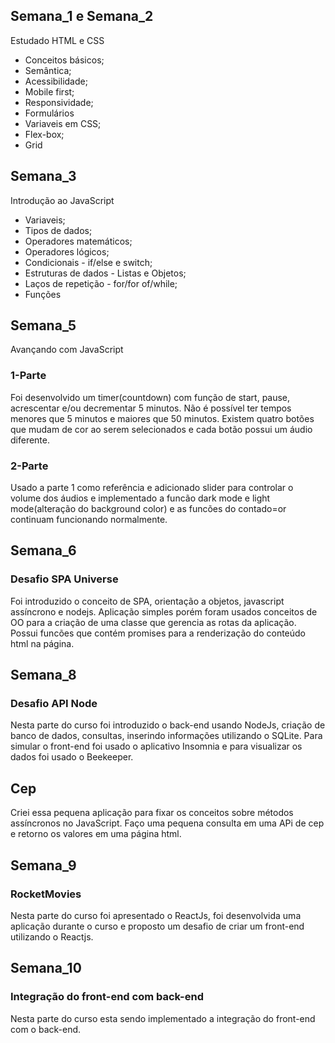 ## Semana_1 e Semana_2

Estudado HTML e CSS

- Conceitos básicos;
- Semântica;
- Acessibilidade;
- Mobile first;
- Responsividade;
- Formulários
- Variaveis em CSS;
- Flex-box;
- Grid

## Semana_3

Introdução ao JavaScript

- Variaveis;
- Tipos de dados;
- Operadores matemáticos;
- Operadores lógicos;
- Condicionais - if/else e switch;
- Estruturas de dados - Listas e Objetos;
- Laços de repetição - for/for of/while;
- Funções

## Semana_5

Avançando com JavaScript

### 1-Parte
Foi desenvolvido um timer(countdown) com função de start, pause, acrescentar e/ou decrementar 5 minutos. Não é possível ter tempos menores que 5 minutos e maiores que 50 minutos. Existem quatro botões que mudam de cor ao serem selecionados e cada botão possui um áudio diferente.

### 2-Parte
Usado a parte 1 como referência e adicionado slider para controlar o volume dos áudios e implementado a funcão dark mode e light mode(alteração do background color) e as funcões do contado=or continuam funcionando normalmente.

## Semana_6

### Desafio SPA Universe
Foi introduzido o conceito de SPA, orientação a objetos, javascript assíncrono e nodejs.
Aplicação simples porém foram usados conceitos de OO para a criação de uma classe que gerencia as rotas da aplicação. Possui funcões que contém promises para a renderização do conteúdo html na página.

## Semana_8

### Desafio API Node
Nesta parte do curso foi introduzido o back-end usando NodeJs, criação de banco de dados, consultas, inserindo informações utilizando o SQLite. Para simular o front-end foi usado o aplicativo Insomnia e para visualizar os dados foi usado o Beekeeper.

## Cep

Criei essa pequena aplicação para fixar os conceitos sobre métodos assíncronos no JavaScript.
Faço uma pequena consulta em uma APi de cep e retorno os valores em uma página html.

## Semana_9

### RocketMovies
Nesta parte do curso foi apresentado o ReactJs, foi desenvolvida uma aplicação durante o curso e proposto um desafio de criar um front-end  utilizando o Reactjs.

## Semana_10

### Integração do front-end com back-end
Nesta parte do curso esta sendo implementado a integração do front-end com o back-end.
